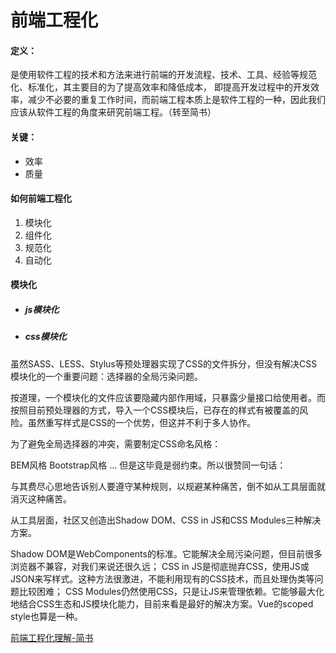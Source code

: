 # 前端工程化

#### 定义：
是使用软件工程的技术和方法来进行前端的开发流程、技术、工具、经验等规范化、标准化，其主要目的为了提高效率和降低成本，
即提高开发过程中的开发效率，减少不必要的重复工作时间，而前端工程本质上是软件工程的一种，因此我们应该从软件工程的角度来研究前端工程。（转至简书）

#### 关键：
- 效率
- 质量

#### 如何前端工程化
1. 模块化
2. 组件化
3. 规范化
4. 自动化


#### 模块化
- ##### js模块化
- ##### css模块化
虽然SASS、LESS、Stylus等预处理器实现了CSS的文件拆分，但没有解决CSS模块化的一个重要问题：选择器的全局污染问题。

按道理，一个模块化的文件应该要隐藏内部作用域，只暴露少量接口给使用者。而按照目前预处理器的方式，导入一个CSS模块后，已存在的样式有被覆盖的风险。虽然重写样式是CSS的一个优势，但这并不利于多人协作。

为了避免全局选择器的冲突，需要制定CSS命名风格：

BEM风格
Bootstrap风格
...
但是这毕竟是弱约束。所以很赞同一句话：

与其费尽心思地告诉别人要遵守某种规则，以规避某种痛苦，倒不如从工具层面就消灭这种痛苦。

从工具层面，社区又创造出Shadow DOM、CSS in JS和CSS Modules三种解决方案。

Shadow DOM是WebComponents的标准。它能解决全局污染问题，但目前很多浏览器不兼容，对我们来说还很久远；
CSS in JS是彻底抛弃CSS，使用JS或JSON来写样式。这种方法很激进，不能利用现有的CSS技术，而且处理伪类等问题比较困难；
CSS Modules仍然使用CSS，只是让JS来管理依赖。它能够最大化地结合CSS生态和JS模块化能力，目前来看是最好的解决方案。Vue的scoped style也算是一种。



[前端工程化理解-简书](https://www.jianshu.com/p/88ed70476adb)
